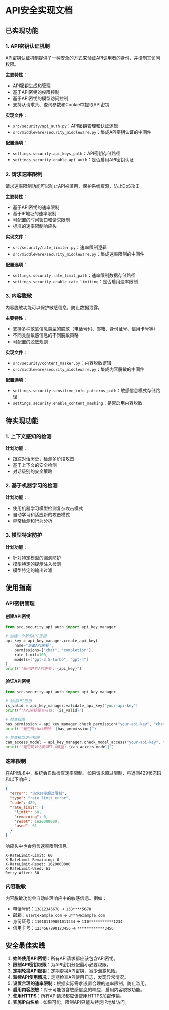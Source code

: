 # API安全实现文档

## 已实现功能

### 1. API密钥认证机制

API密钥认证机制提供了一种安全的方式来验证API调用者的身份，并控制其访问权限。

**主要特性**：
- API密钥生成和管理
- 基于API密钥的权限控制
- 基于API密钥的模型访问控制
- 支持从请求头、查询参数和Cookie中提取API密钥

**实现文件**：
- `src/security/api_auth.py`：API密钥管理和认证逻辑
- `src/middleware/security_middleware.py`：集成API密钥认证的中间件

**配置选项**：
- `settings.security.api_keys_path`：API密钥存储路径
- `settings.security.enable_api_auth`：是否启用API密钥认证

### 2. 请求速率限制

请求速率限制功能可以防止API被滥用，保护系统资源，防止DoS攻击。

**主要特性**：
- 基于API密钥的速率限制
- 基于IP地址的速率限制
- 可配置的时间窗口和请求限制
- 标准的速率限制响应头

**实现文件**：
- `src/security/rate_limiter.py`：速率限制逻辑
- `src/middleware/security_middleware.py`：集成速率限制的中间件

**配置选项**：
- `settings.security.rate_limit_path`：速率限制数据存储路径
- `settings.security.enable_rate_limiting`：是否启用速率限制

### 3. 内容脱敏

内容脱敏功能可以保护敏感信息，防止数据泄露。

**主要特性**：
- 支持多种敏感信息类型的脱敏（电话号码、邮箱、身份证号、信用卡号等）
- 不同类型敏感信息的不同脱敏策略
- 可配置的脱敏规则

**实现文件**：
- `src/security/content_masker.py`：内容脱敏逻辑
- `src/middleware/security_middleware.py`：集成内容脱敏的中间件

**配置选项**：
- `settings.security.sensitive_info_patterns_path`：敏感信息模式存储路径
- `settings.security.enable_content_masking`：是否启用内容脱敏

## 待实现功能

### 1. 上下文感知的检测

**计划功能**：
- 跟踪对话历史，检测多阶段攻击
- 基于上下文的安全检测
- 对话级别的安全策略

### 2. 基于机器学习的检测

**计划功能**：
- 使用机器学习模型检测复杂攻击模式
- 自动学习和适应新的攻击模式
- 异常检测和行为分析

### 3. 模型特定防护

**计划功能**：
- 针对特定模型的漏洞防护
- 模型特定的提示注入检测
- 模型特定的输出过滤

## 使用指南

### API密钥管理

#### 创建API密钥

```python
from src.security.api_auth import api_key_manager

# 创建一个新的API密钥
api_key = api_key_manager.create_api_key(
    name="测试API密钥",
    permissions=["chat", "completion"],
    rate_limit=100,
    models=["gpt-3.5-turbo", "gpt-4"]
)
print(f"新创建的API密钥: {api_key}")
```

#### 验证API密钥

```python
from src.security.api_auth import api_key_manager

# 验证API密钥
is_valid = api_key_manager.validate_api_key("your-api-key")
print(f"API密钥是否有效: {is_valid}")

# 检查权限
has_permission = api_key_manager.check_permission("your-api-key", "chat")
print(f"是否有chat权限: {has_permission}")

# 检查模型访问权限
can_access_model = api_key_manager.check_model_access("your-api-key", "gpt-4")
print(f"是否可以访问GPT-4模型: {can_access_model}")
```

### 速率限制

在API请求中，系统会自动检查速率限制。如果请求超过限制，将返回429状态码和以下响应：

```json
{
  "error": "请求频率超过限制",
  "type": "rate_limit_error",
  "code": 429,
  "rate_limit": {
    "limit": 60,
    "remaining": 0,
    "reset": 1620000000,
    "used": 61
  }
}
```

响应头中也会包含速率限制信息：

```
X-RateLimit-Limit: 60
X-RateLimit-Remaining: 0
X-RateLimit-Reset: 1620000000
X-RateLimit-Used: 61
Retry-After: 30
```

### 内容脱敏

内容脱敏功能会自动处理响应中的敏感信息。例如：

- 电话号码：`13812345678` -> `138****5678`
- 邮箱：`user@example.com` -> `u***@example.com`
- 身份证号：`110101199001011234` -> `110***********1234`
- 信用卡号：`1234567890123456` -> `************3456`

## 安全最佳实践

1. **始终使用API密钥**：所有API请求都应该包含API密钥。
2. **限制API密钥权限**：为API密钥分配最小必要权限。
3. **定期轮换API密钥**：定期更换API密钥，减少泄露风险。
4. **监控API使用情况**：定期检查API使用日志，发现异常情况。
5. **设置合理的速率限制**：根据实际需求设置合理的速率限制，防止滥用。
6. **启用内容脱敏**：对于可能包含敏感信息的响应，启用内容脱敏功能。
7. **使用HTTPS**：所有API请求都应该使用HTTPS加密传输。
8. **实施IP白名单**：如果可能，限制API只能从特定IP地址访问。
